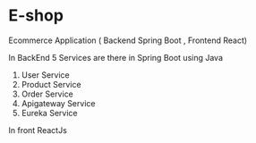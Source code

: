 # E-shop
Ecommerce Application ( Backend Spring Boot , Frontend React)

In BackEnd 5 Services are there in Spring Boot using Java 
1. User Service
2. Product Service
3. Order Service
4. Apigateway Service
5. Eureka Service

In front ReactJs

